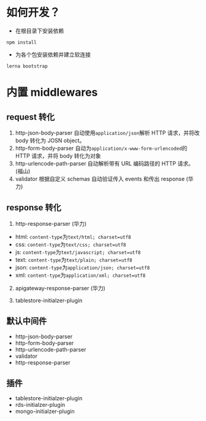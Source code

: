 # 如何开发？

- 在根目录下安装依赖

```shell
npm install
```

- 为各个包安装依赖并建立软连接

```
lerna bootstrap
```

# 内置 middlewares

## request 转化

1. http-json-body-parser 自动使用`application/json`解析 HTTP 请求，并将改 body 转化为 JOSN object。
2. http-form-body-parser 自动为`application/x-www-form-urlencoded`的 HTTP 请求，并将 body 转化为对象
3. http-urlencode-path-parser 自动解析带有 URL 编码路径的 HTTP 请求。(福山)
4. validator 根据自定义 schemas 自动验证传入 events 和传出 response (华力)

## response 转化

1. http-response-parser (华力)

- html: `content-type`为`text/html; charset=utf8`
- css: `content-type`为`text/css; charset=utf8`
- js: `content-type`为`text/javascript; charset=utf8`
- text: `content-type`为`text/plain; charset=utf8`
- json: `content-type`为`application/json; charset=utf8`
- xml: `content-type`为`application/xml; charset=utf8`

2. apigateway-response-parser (华力)

3. tablestore-initialzer-plugin

## 默认中间件
- http-json-body-parser
- http-form-body-parser
- http-urlencode-path-parser
- validator
- http-response-parser
  
## 插件
- tablestore-initialzer-plugin
- rds-initialzer-plugin
- mongo-initialzer-plugin

